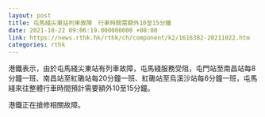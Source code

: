 ```yaml
---
layout: post
title: 屯馬綫尖東站列車故障　行車時間需額外10至15分鐘
date: 2021-10-22 09:06:19.000000000 +08:00
link: https://news.rthk.hk/rthk/ch/component/k2/1616382-20211022.htm
categories: rthk
---
```


港鐵表示，由於屯馬綫尖東站有列車故障，屯馬綫服務受阻，屯門站至南昌站每8分鐘一班、南昌站至紅磡站每20分鐘一班、紅磡站至烏溪沙站每6分鐘一班，屯馬綫來往整體行車時間預計需要額外10至15分鐘。

港鐵正在搶修相關故障。
